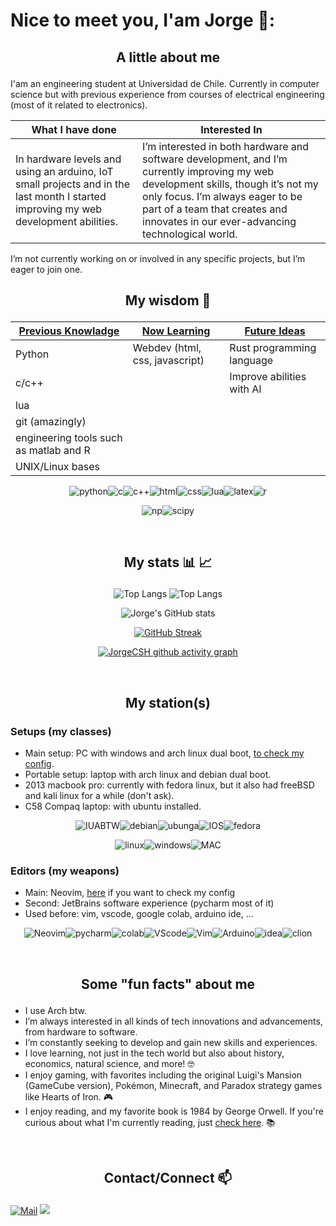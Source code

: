 # Nice to meet you, I'am Jorge 👋:

## <p align=center> A little about me</p>
I'am an engineering student at Universidad de Chile. Currently in computer science but with previous experience from courses of electrical engineering (most of it related to electronics).
<div align=center markdown>
  
  | What I have done | Interested In |
  |---               |---          |
  |<div align=left markdown> In hardware levels and using an arduino, IoT small projects and in the last month I started improving my web development abilities. </div>|<div align=left markdown> I’m interested in both hardware and software development, and I’m currently improving my web development skills, though it’s not my only focus. I’m always eager to be part of a team that creates and innovates in our ever-advancing technological world.</div>|
</div>
I’m not currently working on or involved in any specific projects, but I’m eager to join one.
<br>
  
## <p align=center> My wisdom 🧙 </p>
<div align=center markdown>
  
  |<strong><ins>Previous Knowladge</ins></strong>|<strong><ins>Now Learning</ins></strong>|<strong><ins>Future Ideas</ins></strong>|
  |---------------------------------------------|---------------------------------------------|---------------------------------------|
  | Python                                      | Webdev (html, css, javascript)              | Rust programming language             |
  | c/c++                                       |                                             | Improve abilities with AI             |
  | lua                                         |                                             |                                       |
  | git (amazingly)                             |                                             |                                       |
  | engineering tools such as matlab and R      |                                             |                                       |
  | UNIX/Linux bases                            |                                             |                                       |

  <img alt="python" src="https://img.shields.io/badge/Python-FFD43B?style=for-the-badge&logo=python&logoColor=blue"><img alt="c" src="https://img.shields.io/badge/C-00599C?style=for-the-badge&logo=c&logoColor=white"><img alt="c++" src="https://img.shields.io/badge/C%2B%2B-00599C?style=for-the-badge&logo=c%2B%2B&logoColor=white"><img alt="html" src="https://img.shields.io/badge/HTML5-E34F26?style=for-the-badge&logo=html5&logoColor=white"><img alt="css" src="https://img.shields.io/badge/CSS3-1572B6?style=for-the-badge&logo=css3&logoColor=white"><img alt="lua" src="https://img.shields.io/badge/Lua-2C2D72?style=for-the-badge&logo=lua&logoColor=white"><img alt="latex" src="https://img.shields.io/badge/LaTeX-47A141?style=for-the-badge&logo=LaTeX&logoColor=white"><img alt="r" src="https://img.shields.io/badge/R-276DC3?style=for-the-badge&logo=r&logoColor=white">
  
  <img alt="np" src="https://img.shields.io/badge/Numpy-777BB4?style=for-the-badge&logo=numpy&logoColor=white"><img alt="scipy" src="https://img.shields.io/badge/SciPy-654FF0?style=for-the-badge&logo=SciPy&logoColor=white">
</div>
<br>

## <p align=center> My stats 📊 📈 </p>
<div align=center markdown>
  
  ![Top Langs](https://github-readme-stats.vercel.app/api/top-langs/?username=JorgeCSH&size_weight=0&count_weight=1&hide=jupyter%20notebook&langs_count=8&theme=tokyonight&layout=donut&custom_title=Most%20used%20language%20by%20repository)
  ![Top Langs](https://github-readme-stats.vercel.app/api/top-langs/?username=JorgeCSH&hide=jupyter%20notebook&langs_count=8&theme=tokyonight&layout=donut&custom_title=Most%20used%20languages,%20stats)
  
  
  ![Jorge's GitHub stats](https://github-readme-stats.vercel.app/api?username=JorgeCSH&show_icons=true&theme=tokyonight)
  
  [![GitHub Streak](https://streak-stats.demolab.com/?user=JorgeCSH&theme=tokyonight)](https://git.io/streak-stats)
  
  [![JorgeCSH github activity graph](https://github-readme-activity-graph.vercel.app/graph?username=JorgeCSH&custom_title=My%20Activity&hide_border=false&theme=tokyo-night)](https://github.com/JorgeCSH/github-readme-activity-graph)
</div>
<br>

## <p align=center> My station(s) </p> 
### Setups (my classes) 
- Main setup: PC with windows and arch linux dual boot, [to check my config](https://github.com/JorgeCSH/I-use-Arch-btw).
- Portable setup: laptop with arch linux and debian dual boot.
- 2013 macbook pro: currently with fedora linux, but it also had freeBSD and kali linux for a while (don't ask).
- C58 Compaq laptop: with ubuntu installed.
<p align=center> <img alt="IUABTW" src="https://img.shields.io/badge/Arch_Linux-1793D1?style=for-the-badge&logo=arch-linux&logoColor=white"><img alt="debian" src="https://img.shields.io/badge/Debian-A81D33?style=for-the-badge&logo=debian&logoColor=white"><img alt="ubunga" src="https://img.shields.io/badge/Ubuntu-E95420?style=for-the-badge&logo=ubuntu&logoColor=white"><img alt="IOS" src="https://img.shields.io/badge/iOS-000000?style=for-the-badge&logo=ios&logoColor=white"><img alt="fedora" src="https://img.shields.io/badge/Fedora-51A2DA?style=for-the-badge&logo=fedora&logoColor=white"><!--<img alt="Kali" src="https://img.shields.io/badge/Kali_Linux-557C94?style=for-the-badge&logo=kali-linux&logoColor=white"><img alt="freebsd" src="https://img.shields.io/badge/freebsd-AB2B28?style=for-the-badge&logo=freebsd&logoColor=white"> --></p>
<p align=center> <img alt="linux" src="https://img.shields.io/badge/Linux-FCC624?style=for-the-badge&logo=linux&logoColor=black"><img alt="windows" src="https://img.shields.io/badge/Windows-0078D6?style=for-the-badge&logo=windows&logoColor=white"><img alt="MAC" src="https://img.shields.io/badge/mac%20os-000000?style=for-the-badge&logo=apple&logoColor=white"> </p>

### Editors (my weapons)
* Main: Neovim, [here](https://github.com/JorgeCSH/NVim-config) if you want to check my config
* Second: JetBrains software experience (pycharm most of it)
* Used before: vim, vscode, google colab, arduino ide, ...
<p align=center> <img alt="Neovim" src="https://img.shields.io/badge/NeoVim-%2357A143.svg?&style=for-the-badge&logo=neovim&logoColor=white"><img alt="pycharm" src="https://img.shields.io/badge/PyCharm-000000.svg?&style=for-the-badge&logo=PyCharm&logoColor=white"><img alt="colab" src="https://img.shields.io/badge/Colab-F9AB00?style=for-the-badge&logo=googlecolab&color=525252"><img alt="VScode" src="https://img.shields.io/badge/VSCode-0078D4?style=for-the-badge&logo=visual%20studio%20code&logoColor=white"><img alt="Vim" src="https://img.shields.io/badge/VIM-%2311AB00.svg?&style=for-the-badge&logo=vim&logoColor=white"><img alt="Arduino" src="https://img.shields.io/badge/Arduino_IDE-00979D?style=for-the-badge&logo=arduino&logoColor=white"><img alt="idea" src="https://img.shields.io/badge/IntelliJ_IDEA-000000.svg?style=for-the-badge&logo=intellij-idea&logoColor=white"><img alt="clion" src="https://img.shields.io/badge/CLion-000000?style=for-the-badge&logo=clion&logoColor=white"> </p>
<br>
  

## <p align=center> Some "fun facts" about me </p> 
- I use Arch btw.
- I’m always interested in all kinds of tech innovations and advancements, from hardware to software.
- I’m constantly seeking to develop and gain new skills and experiences.
- I love learning, not just in the tech world but also about history, economics, natural science, and more! 🤓
- I enjoy gaming, with favorites including the original Luigi's Mansion (GameCube version), Pokémon, Minecraft, and Paradox strategy games like Hearts of Iron. 🎮
- I enjoy reading, and my favorite book is 1984 by George Orwell. If you're curious about what I'm currently reading, just [check here](https://www.goodreads.com/user/show/181444301-jorge-cummins). 📚
<br>

## <p align=center> Contact/Connect 📫 </p>
<!--
where did I get the icons: https://github.com/alexandresanlim/Badges4-README.md-Profile?tab=readme-ov-file#how-to-use
-->
<a href="mailto:jorge.cummins.hs@gmail.com"><img alt="Mail" src="https://img.shields.io/badge/Mail-D14836?style=for-the-badge&logo=gmail&logoColor=white" /></a> 
<a href="https://www.linkedin.com/in/jorge-cummins-holger-347053305/"><img src="https://img.shields.io/badge/LinkedIn-0077B5?style=for-the-badge&logo=linkedin&logoColor=white" /></a>


[^1]: I haven’t been involved in any projects.
[^2]: Referring to public repositories.
